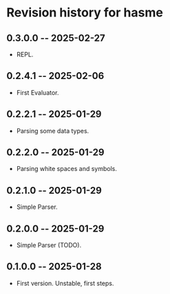 # Revision history for hasme

## 0.3.0.0 -- 2025-02-27
* REPL.

## 0.2.4.1 -- 2025-02-06
* First Evaluator.

## 0.2.2.1 -- 2025-01-29
* Parsing some data types.

## 0.2.2.0 -- 2025-01-29
* Parsing white spaces and symbols.

## 0.2.1.0 -- 2025-01-29
* Simple Parser.

## 0.2.0.0 -- 2025-01-29
* Simple Parser (TODO).

## 0.1.0.0 -- 2025-01-28
* First version. Unstable, first steps.
